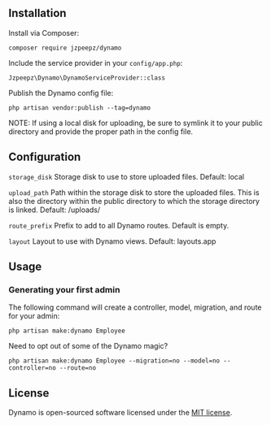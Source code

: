 ## Installation

Install via Composer:

`composer require jzpeepz/dynamo`

Include the service provider in your `config/app.php`:

`Jzpeepz\Dynamo\DynamoServiceProvider::class`

Publish the Dynamo config file:

`php artisan vendor:publish --tag=dynamo`

NOTE: If using a local disk for uploading, be sure to symlink it to your public directory and provide the proper path in the config file.

## Configuration

`storage_disk` Storage disk to use to store uploaded files. Default: local

`upload_path` Path within the storage disk to store the uploaded files. This is also the directory within the public directory to which the storage directory is linked. Default: /uploads/

`route_prefix` Prefix to add to all Dynamo routes. Default is empty.

`layout` Layout to use with Dynamo views. Default: layouts.app

## Usage

### Generating your first admin

The following command will create a controller, model, migration, and route for your admin:

`php artisan make:dynamo Employee`

Need to opt out of some of the Dynamo magic?

`php artisan make:dynamo Employee --migration=no --model=no --controller=no --route=no`

## License

Dynamo is open-sourced software licensed under the [MIT license](http://opensource.org/licenses/MIT).
